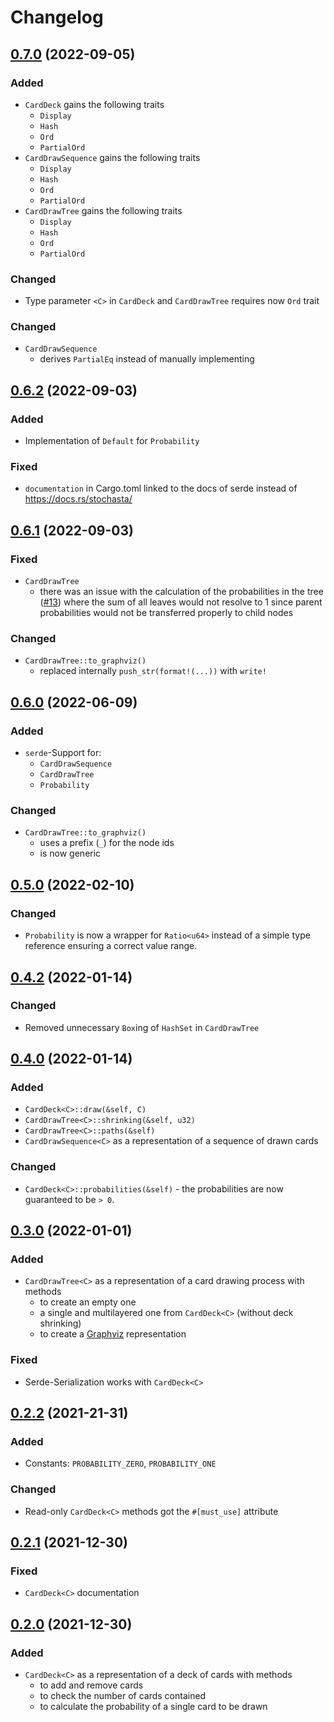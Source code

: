 # Changelog

## [0.7.0] (2022-09-05)

### Added

- `CardDeck` gains the following traits
  - `Display`
  - `Hash`
  - `Ord`
  - `PartialOrd`
- `CardDrawSequence` gains the following traits
  - `Display`
  - `Hash`
  - `Ord`
  - `PartialOrd`
- `CardDrawTree` gains the following traits
  - `Display`
  - `Hash`
  - `Ord`
  - `PartialOrd`

### Changed

- Type parameter `<C>` in `CardDeck` and `CardDrawTree` requires now `Ord` trait

### Changed

- `CardDrawSequence`
  - derives `PartialEq` instead of manually implementing

## [0.6.2] (2022-09-03)

### Added

- Implementation of `Default` for `Probability`

### Fixed

- `documentation` in Cargo.toml linked to the docs of serde instead of <https://docs.rs/stochasta/>

## [0.6.1] (2022-09-03)

### Fixed

- `CardDrawTree`
  - there was an issue with the calculation of the probabilities in the tree ([#13]) where the sum
    of all leaves would not resolve to 1 since parent probabilities would not be transferred
    properly to child nodes

### Changed

- `CardDrawTree::to_graphviz()`
  - replaced internally `push_str(format!(...))` with `write!`

## [0.6.0] (2022-06-09)

### Added

- `serde`-Support for:
  - `CardDrawSequence`
  - `CardDrawTree`
  - `Probability`

### Changed

- `CardDrawTree::to_graphviz()`
  - uses a prefix (`_`) for the node ids
  - is now generic

## [0.5.0] (2022-02-10)

### Changed

- `Probability` is now a wrapper for `Ratio<u64>` instead of a simple type reference
  ensuring a correct value range.

## [0.4.2] (2022-01-14)

### Changed

- Removed unnecessary `Box`ing of `HashSet` in `CardDrawTree`

## [0.4.0] (2022-01-14)

### Added

- `CardDeck<C>::draw(&self, C)`
- `CardDrawTree<C>::shrinking(&self, u32)`
- `CardDrawTree<C>::paths(&self)`
- `CardDrawSequence<C>` as a representation of a sequence of drawn cards

### Changed

- `CardDeck<C>::probabilities(&self)` - the probabilities are now guaranteed to be `> 0`.

## [0.3.0] (2022-01-01)

### Added

- `CardDrawTree<C>` as a representation of a card drawing process with methods
  - to create an empty one
  - a single and multilayered one from `CardDeck<C>` (without deck shrinking)
  - to create a [Graphviz](https://www.graphviz.org/) representation

### Fixed

- Serde-Serialization works with `CardDeck<C>`

## [0.2.2] (2021-21-31)

### Added

- Constants: `PROBABILITY_ZERO`, `PROBABILITY_ONE`

### Changed

- Read-only `CardDeck<C>` methods got the `#[must_use]` attribute

## [0.2.1] (2021-12-30)

### Fixed

- `CardDeck<C>` documentation

## [0.2.0] (2021-12-30)

### Added

- `CardDeck<C>` as a representation of a deck of cards with methods
  - to add and remove cards
  - to check the number of cards contained
  - to calculate the probability of a single card to be drawn

[#13]: https://github.com/leun4m/stochasta/issues/13
[0.7.0]: https://github.com/leun4m/stochasta/releases/tag/v0.7.0
[0.6.2]: https://github.com/leun4m/stochasta/releases/tag/v0.6.2
[0.6.1]: https://github.com/leun4m/stochasta/releases/tag/v0.6.1
[0.6.0]: https://github.com/leun4m/stochasta/releases/tag/v0.6.0
[0.5.0]: https://github.com/leun4m/stochasta/releases/tag/v0.5.0
[0.4.2]: https://github.com/leun4m/stochasta/releases/tag/v0.4.2
[0.4.0]: https://github.com/leun4m/stochasta/releases/tag/v0.4.0
[0.3.0]: https://github.com/leun4m/stochasta/releases/tag/v0.3.0
[0.2.2]: https://github.com/leun4m/stochasta/releases/tag/v0.2.2
[0.2.1]: https://github.com/leun4m/stochasta/releases/tag/v0.2.1
[0.2.0]: https://github.com/leun4m/stochasta/releases/tag/v0.2.0
